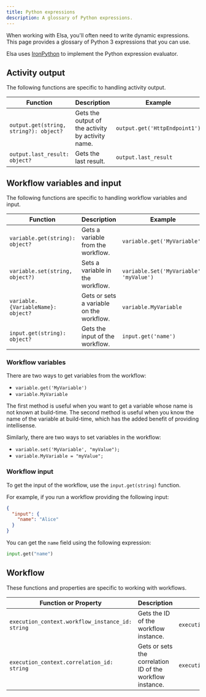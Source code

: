 ```yaml
---
title: Python expressions
description: A glossary of Python expressions.
---
```


When working with Elsa, you'll often need to write dynamic expressions. This page provides a glossary of Python 3 expressions that you can use.

Elsa uses [IronPython](https://github.com/IronLanguages/ironpython3) to implement the Python expression evaluator.

## Activity output

The following functions are specific to handling activity output.

| Function                               | Description                                       | Example                       |
|----------------------------------------|---------------------------------------------------|-------------------------------|
| `output.get(string, string?): object?` | Gets the output of the activity by activity name. | `output.get('HttpEndpoint1')` |
| `output.last_result: object?`          | Gets the last result.                             | `output.last_result`          |

## Workflow variables and input

The following functions are specific to handling workflow variables and input.

| Function                           | Description                                | Example                                 |
|------------------------------------|--------------------------------------------|-----------------------------------------|
| `variable.get(string): object?`    | Gets a variable from the workflow.         | `variable.get('MyVariable')`            |
| `variable.set(string, object?)`    | Sets a variable in the workflow.           | `variable.Set('MyVariable', 'myValue')` |
| `variable.{VariableName}: object?` | Gets or sets a variable on the workflow.   | `variable.MyVariable`                   |
| `input.get(string): object?`       | Gets the input of the workflow.            | `input.get('name')`                     |

### Workflow variables

There are two ways to get variables from the workflow:

- `variable.get('MyVariable')`
- `variable.MyVariable`

The first method is useful when you want to get a variable whose name is not known at build-time.
The second method is useful when you know the name of the variable at build-time, which has the added benefit of providing intellisense.

Similarly, there are two ways to set variables in the workflow:

- `variable.set('MyVariable', "myValue");`
- `variable.MyVariable = "myValue";`

### Workflow input

To get the input of the workflow, use the `input.get(string)` function.

For example, if you run a workflow providing the following input:

```json
{
  "input": {
    "name": "Alice"
  }
}
```

You can get the `name` field using the following expression:

```python
input.get("name")
```

## Workflow

These functions and properties are specific to working with workflows.

| Function or Property                             | Description                                               | Example                                  |
|--------------------------------------------------|-----------------------------------------------------------|------------------------------------------|
| `execution_context.workflow_instance_id: string` | Gets the ID of the workflow instance.                     | `execution_context.workflow_instance_id` |
| `execution_context.correlation_id: string`       | Gets or sets the correlation ID of the workflow instance. | `execution_context.correlation_id`       |
